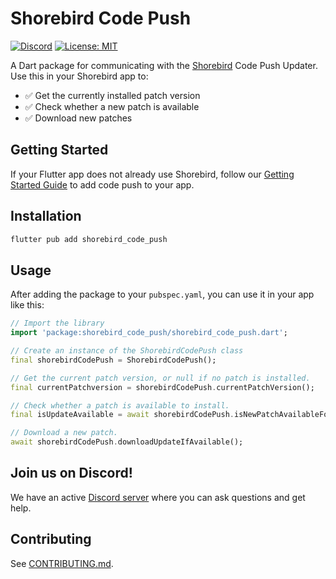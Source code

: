# Shorebird Code Push

[![Discord](https://dcbadge.vercel.app/api/server/shorebird)](https://discord.gg/shorebird)
[![License: MIT][license_badge]][license_link]

A Dart package for communicating with the [Shorebird](https://shorebird.dev)
Code Push Updater. Use this in your Shorebird app to:

- ✅ Get the currently installed patch version
- ✅ Check whether a new patch is available
- ✅ Download new patches

## Getting Started

If your Flutter app does not already use Shorebird, follow our
[Getting Started Guide](https://docs.shorebird.dev/) to add code push to your
app.

## Installation

```sh
flutter pub add shorebird_code_push
```

## Usage

After adding the package to your `pubspec.yaml`, you can use it in your app like
this:

```dart
// Import the library
import 'package:shorebird_code_push/shorebird_code_push.dart';

// Create an instance of the ShorebirdCodePush class
final shorebirdCodePush = ShorebirdCodePush();

// Get the current patch version, or null if no patch is installed.
final currentPatchversion = shorebirdCodePush.currentPatchVersion();

// Check whether a patch is available to install.
final isUpdateAvailable = await shorebirdCodePush.isNewPatchAvailableForDownload();

// Download a new patch.
await shorebirdCodePush.downloadUpdateIfAvailable();
```

## Join us on Discord!

We have an active [Discord server](https://discord.gg/shorebird) where you can
ask questions and get help.

## Contributing

See [CONTRIBUTING.md](CONTRIBUTING.md).

[license_badge]: https://img.shields.io/badge/license-MIT-blue.svg
[license_link]: https://opensource.org/licenses/MIT
